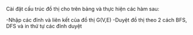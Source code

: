 Cài đặt cấu trúc đồ thị cho trên bảng và thực hiện các hàm sau:

-Nhập các đỉnh và liên kết của đồ thị G(V,E) 
-Duyệt đồ thị theo 2 cách BFS, DFS và in thứ tự các đỉnh duyệt 
